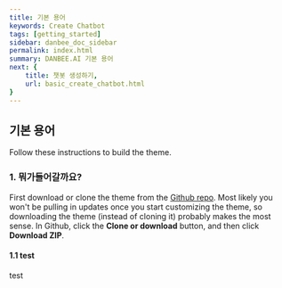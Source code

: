 ```yaml
---
title: 기본 용어
keywords: Create Chatbot
tags: [getting_started]
sidebar: danbee_doc_sidebar
permalink: index.html
summary: DANBEE.AI 기본 용어
next: {
    title: 챗봇 생성하기,
    url: basic_create_chatbot.html
}
---
```


## 기본 용어

Follow these instructions to build the theme.

### 1. 뭐가들어갈까요?

First download or clone the theme from the [Github repo](https://github.com/tomjoht/documentation-theme-jekyll). Most likely you won't be pulling in updates once you start customizing the theme, so downloading the theme (instead of cloning it) probably makes the most sense. In Github, click the **Clone or download** button, and then click **Download ZIP**.

#### 1.1 test

test

